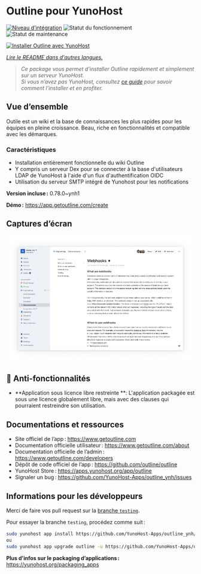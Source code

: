<!--
Nota bene : ce README est automatiquement généré par <https://github.com/YunoHost/apps/tree/master/tools/readme_generator>
Il NE doit PAS être modifié à la main.
-->

# Outline pour YunoHost

[![Niveau d’intégration](https://dash.yunohost.org/integration/outline.svg)](https://ci-apps.yunohost.org/ci/apps/outline/) ![Statut du fonctionnement](https://ci-apps.yunohost.org/ci/badges/outline.status.svg) ![Statut de maintenance](https://ci-apps.yunohost.org/ci/badges/outline.maintain.svg)

[![Installer Outline avec YunoHost](https://install-app.yunohost.org/install-with-yunohost.svg)](https://install-app.yunohost.org/?app=outline)

*[Lire le README dans d'autres langues.](./ALL_README.md)*

> *Ce package vous permet d’installer Outline rapidement et simplement sur un serveur YunoHost.*  
> *Si vous n’avez pas YunoHost, consultez [ce guide](https://yunohost.org/install) pour savoir comment l’installer et en profiter.*

## Vue d’ensemble

Outile est un wiki et la base de connaissances les plus rapides pour les équipes en pleine croissance. Beau, riche en fonctionnalités et compatible avec les démarques.

### Caractéristiques

- Installation entièrement fonctionnelle du wiki Outline
- Y compris un serveur Dex pour se connecter à la base d'utilisateurs LDAP de YunoHost à l'aide d'un flux d'authentification OIDC
- Utilisation du serveur SMTP intégré de Yunohost pour les notifications

**Version incluse :** 0.78.0~ynh1

**Démo :** <https://app.getoutline.com/create>

## Captures d’écran

![Capture d’écran de Outline](./doc/screenshots/screenshot.png)

## :red_circle: Anti-fonctionnalités

- **Application sous licence libre restreinte **: L'application packagée est sous une licence globalement libre, mais avec des clauses qui pourraient restreindre son utilisation.

## Documentations et ressources

- Site officiel de l’app : <https://www.getoutline.com>
- Documentation officielle utilisateur : <https://www.getoutline.com/about>
- Documentation officielle de l’admin : <https://www.getoutline.com/developers>
- Dépôt de code officiel de l’app : <https://github.com/outline/outline>
- YunoHost Store : <https://apps.yunohost.org/app/outline>
- Signaler un bug : <https://github.com/YunoHost-Apps/outline_ynh/issues>

## Informations pour les développeurs

Merci de faire vos pull request sur la [branche `testing`](https://github.com/YunoHost-Apps/outline_ynh/tree/testing).

Pour essayer la branche `testing`, procédez comme suit :

```bash
sudo yunohost app install https://github.com/YunoHost-Apps/outline_ynh/tree/testing --debug
ou
sudo yunohost app upgrade outline -u https://github.com/YunoHost-Apps/outline_ynh/tree/testing --debug
```

**Plus d’infos sur le packaging d’applications :** <https://yunohost.org/packaging_apps>
